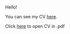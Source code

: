 Hello!

You can see my CV [here](https://katerina-kor.github.io/karabeika.cv/).

Click [here](https://katerina-kor.github.io/karabeika.cv/Karabeika%20CV.pdf) to open CV in .pdf
